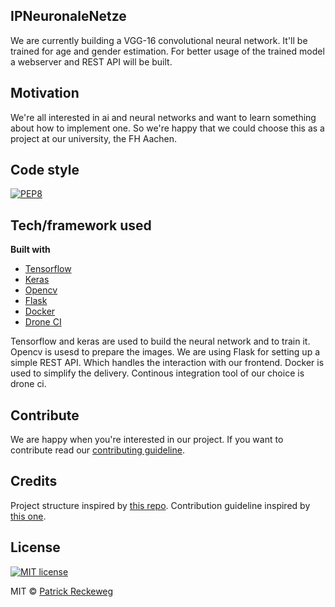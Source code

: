 ## IPNeuronaleNetze

We are currently building a VGG-16 convolutional neural network. It'll be trained for age and gender estimation.
For better usage of the trained model a webserver and REST API will be built.


## Motivation

We're all interested in ai and neural networks and want to learn something about how to implement one.
So we're happy that we could choose this as a project at our university, the FH Aachen.


## Code style

[![PEP8](https://img.shields.io/badge/code%20style-pep8-orange.svg)](https://www.python.org/dev/peps/pep-0008/)


## Tech/framework used

<b>Built with</b>
- [Tensorflow](https://www.tensorflow.org/)
- [Keras](https://keras.io/)
- [Opencv](https://opencv.org/)
- [Flask](http://flask.pocoo.org/)
- [Docker](https://www.docker.com/)
- [Drone CI](https://drone.io/)

Tensorflow and keras are used to build the neural network and to train it.
Opencv is usesd to prepare the images.
We are using Flask for setting up a simple REST API. Which handles the interaction with our frontend.
Docker is used to simplify the delivery.
Continous integration tool of our choice is drone ci.


## Contribute

We are happy when you're interested in our project. If you want to contribute read our [contributing guideline](https://github.com/Paeti/IPNeuronaleNetze/CONTRIBUTING.md).


## Credits

Project structure inspired by [this repo](https://github.com/MrGemy95/Tensorflow-Project-Template).
Contribution guideline inspired by [this one](https://github.com/angular/angular.js/blob/master/CONTRIBUTING.md#commit).


## License

[![MIT license](https://img.shields.io/badge/License-MIT-blue.svg)](https://lbesson.mit-license.org/)

MIT © [Patrick Reckeweg](https://github.com/Paeti)
